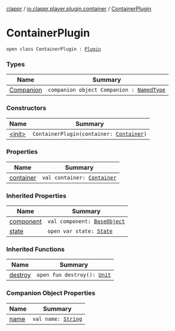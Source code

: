 [clappr](../../index.md) / [io.clappr.player.plugin.container](../index.md) / [ContainerPlugin](./index.md)

# ContainerPlugin

`open class ContainerPlugin : `[`Plugin`](../../io.clappr.player.plugin/-plugin/index.md)

### Types

| Name | Summary |
|---|---|
| [Companion](-companion/index.md) | `companion object Companion : `[`NamedType`](../../io.clappr.player.base/-named-type/index.md) |

### Constructors

| Name | Summary |
|---|---|
| [&lt;init&gt;](-init-.md) | `ContainerPlugin(container: `[`Container`](../../io.clappr.player.components/-container/index.md)`)` |

### Properties

| Name | Summary |
|---|---|
| [container](container.md) | `val container: `[`Container`](../../io.clappr.player.components/-container/index.md) |

### Inherited Properties

| Name | Summary |
|---|---|
| [component](../../io.clappr.player.plugin/-plugin/component.md) | `val component: `[`BaseObject`](../../io.clappr.player.base/-base-object/index.md) |
| [state](../../io.clappr.player.plugin/-plugin/state.md) | `open var state: `[`State`](../../io.clappr.player.plugin/-plugin/-state/index.md) |

### Inherited Functions

| Name | Summary |
|---|---|
| [destroy](../../io.clappr.player.plugin/-plugin/destroy.md) | `open fun destroy(): `[`Unit`](https://kotlinlang.org/api/latest/jvm/stdlib/kotlin/-unit/index.html) |

### Companion Object Properties

| Name | Summary |
|---|---|
| [name](name.md) | `val name: `[`String`](https://kotlinlang.org/api/latest/jvm/stdlib/kotlin/-string/index.html) |
